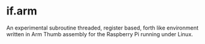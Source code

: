 if.arm
======

An experimental subroutine threaded, register based, forth like environment written in Arm Thumb assembly for the Raspberry Pi running under Linux.
